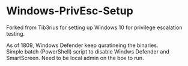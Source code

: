 # Windows-PrivEsc-Setup

Forked from Tib3rius for setting up Windows 10 for privilege escalation testing.

As of 1809, Windows Defender keep quratineing the binaries.  
Simple batch (PowerShell) script to disable Windws Defender and SmartScreen.  Need to be local admin on the box to run.
